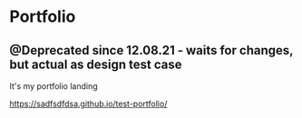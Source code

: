 # Portfolio

## @Deprecated since 12.08.21 - waits for changes, but actual as design test case

It's my portfolio landing

<https://sadfsdfdsa.github.io/test-portfolio/>
